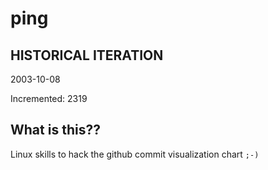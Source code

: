 # ping

## HISTORICAL ITERATION
2003-10-08

Incremented: 2319

## What is this?? 
Linux skills to hack the github commit visualization chart `;-)`
